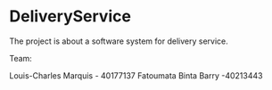 # DeliveryService
The project is about a software system for delivery service.

Team:

Louis-Charles Marquis - 40177137
Fatoumata Binta Barry -40213443
